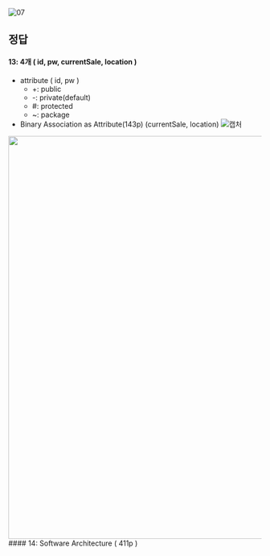 ![07](https://user-images.githubusercontent.com/69576676/133029198-c8c51c2c-a63a-45a1-a5fd-24a451633d7d.JPG)

정답 
----
#### 13: 4개 ( id, pw, currentSale, location )
- attribute ( id, pw )
   - +: public
   - -: private(default)
   - #: protected
   - ~: package
- Binary Association as Attribute(143p) (currentSale, location)
![캡처](https://user-images.githubusercontent.com/69576676/133040492-1fce7c56-b006-4be3-a727-e6c5c838c5d0.PNG)
<img src="https://user-images.githubusercontent.com/69576676/133040492-1fce7c56-b006-4be3-a727-e6c5c838c5d0.PNG" width="1200" height="800">
#### 14: Software Architecture ( 411p )
